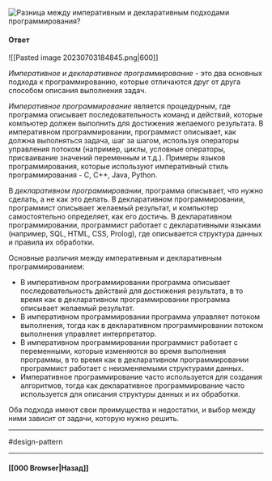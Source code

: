 ![Разница между императивным и декларативным подходами программирования?](https://youtu.be/Sw4BlFLj2dg?t=316)

#### Ответ

![[Pasted image 20230703184845.png|600]]

*Императивное и декларативное программирование* - это два основных подхода к программированию, которые отличаются друг от друга способом описания выполнения задач.

*Императивное программирование* является процедурным, где программа описывает последовательность команд и действий, которые компьютер должен выполнить для достижения желаемого результата. 
В императивном программировании, программист описывает, как должна выполняться задача, шаг за шагом, используя операторы управления потоком (например, циклы, условные операторы, присваивание значений переменным и т.д.). Примеры языков программирования, которые используют императивный стиль программирования - C, C++, Java, Python.

В *декларативном программировании*, программа описывает, что нужно сделать, а не как это делать. 
В декларативном программировании, программист описывает желаемый результат, и компьютер самостоятельно определяет, как его достичь. В декларативном программировании, программист работает с декларативными языками (например, SQL, HTML, CSS, Prolog), где описывается структура данных и правила их обработки.

Основные различия между императивным и декларативным программированием:
- В императивном программировании программа описывает последовательность действий для достижения результата, в то время как в декларативном программировании программа описывает желаемый результат.
- В императивном программировании программа управляет потоком выполнения, тогда как в декларативном программировании потоком выполнения управляет интерпретатор.
- В императивном программировании программист работает с переменными, которые изменяются во время выполнения программы, в то время как в декларативном программировании программист работает с неизменяемыми структурами данных.
- Императивное программирование часто используется для создания алгоритмов, тогда как декларативное программирование часто используется для описания структуры данных и их обработки.

Оба подхода имеют свои преимущества и недостатки, и выбор между ними зависит от задачи, которую нужно решить.

___
#design-pattern 

___

#### [[000 Browser|Назад]]